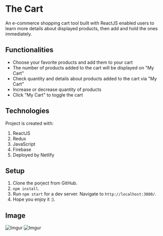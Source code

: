 # The Cart

An e-commerce shopping cart tool built with ReactJS enabled users to learn more details about displayed products, then add and hold the ones immediately.

## Functionalities
* Choose your favorite products and add them to your cart
* The number of products added to the cart will be displayed on "My Cart"
* Check quantity and details about products added to the cart via "My Cart"
* Increase or decrease quantity of products 
* Click "My Cart" to toggle the cart

## Technologies
Project is created with:
1. ReactJS
2. Redux
3. JavaScript
4. Firebase
5. Deployed by Netlify

## Setup
1. Clone the porject from GitHub.
2. `npm install`.
3. Run `npm start` for a dev server. Navigate to `http://localhost:3000/`.
4. Hope you enjoy it :).

## Image
![Imgur](https://i.imgur.com/PAaWlNb.png "Add a product into your cart")
![Imgur](https://i.imgur.com/mrsICyZ.png "Click My Cart to toggle the cart and manage the quantity of products")

